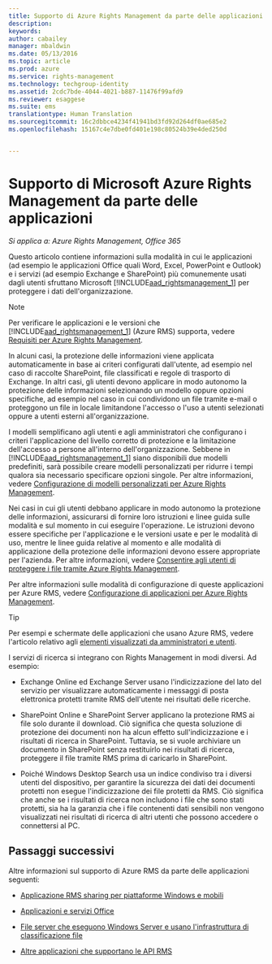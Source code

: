 ```yaml
---
title: Supporto di Azure Rights Management da parte delle applicazioni | Azure RMS
description: 
keywords: 
author: cabailey
manager: mbaldwin
ms.date: 05/13/2016
ms.topic: article
ms.prod: azure
ms.service: rights-management
ms.technology: techgroup-identity
ms.assetid: 2cdc7bde-4044-4021-b887-11476f99afd9
ms.reviewer: esaggese
ms.suite: ems
translationtype: Human Translation
ms.sourcegitcommit: 16c2dbbce4234f41941bd3fd92d264df0ae685e2
ms.openlocfilehash: 15167c4e7dbe0fd401e198c80524b39e4ded250d


---
```


# Supporto di Microsoft Azure Rights Management da parte delle applicazioni

*Si applica a: Azure Rights Management, Office 365*

Questo articolo contiene informazioni sulla modalità in cui le applicazioni (ad esempio le applicazioni Office quali Word, Excel, PowerPoint e Outlook) e i servizi (ad esempio Exchange e SharePoint) più comunemente usati dagli utenti sfruttano Microsoft [!INCLUDE[aad_rightsmanagement_1](../includes/aad_rightsmanagement_1_md.md)] per proteggere i dati dell'organizzazione. 
> [!NOTE]
> Per verificare le applicazioni e le versioni che [!INCLUDE[aad_rightsmanagement_1](../includes/aad_rightsmanagement_1_md.md)] (Azure RMS) supporta, vedere [Requisiti per Azure Rights Management](../get-started/requirements-azure-rms.md).

In alcuni casi, la protezione delle informazioni viene applicata automaticamente in base ai criteri configurati dall'utente, ad esempio nel caso di raccolte SharePoint, file classificati e regole di trasporto di Exchange. In altri casi, gli utenti devono applicare in modo autonomo la protezione delle informazioni selezionando un modello oppure opzioni specifiche, ad esempio nel caso in cui condividono un file tramite e-mail o proteggono un file in locale limitandone l'accesso o l'uso a utenti selezionati oppure a utenti esterni all'organizzazione.

I modelli semplificano agli utenti e agli amministratori che configurano i criteri l'applicazione del livello corretto di protezione e la limitazione dell'accesso a persone all'interno dell'organizzazione. Sebbene in [!INCLUDE[aad_rightsmanagement_1](../includes/aad_rightsmanagement_1_md.md)] siano disponibili due modelli predefiniti, sarà possibile creare modelli personalizzati per ridurre i tempi qualora sia necessario specificare opzioni singole. Per altre informazioni, vedere [Configurazione di modelli personalizzati per Azure Rights Management](../deploy-use/configure-custom-templates.md).

Nei casi in cui gli utenti debbano applicare in modo autonomo la protezione delle informazioni, assicurarsi di fornire loro istruzioni e linee guida sulle modalità e sul momento in cui eseguire l'operazione. Le istruzioni devono essere specifiche per l'applicazione e le versioni usate e per le modalità di uso, mentre le linee guida relative al momento e alle modalità di applicazione della protezione delle informazioni devono essere appropriate per l'azienda. Per altre informazioni, vedere [Consentire agli utenti di proteggere i file tramite Azure Rights Management](../deploy-use/help-users.md).

Per altre informazioni sulle modalità di configurazione di queste applicazioni per Azure RMS, vedere [Configurazione di applicazioni per Azure Rights Management](../deploy-use/configure-applications.md).

> [!TIP]
> Per esempi e schermate delle applicazioni che usano Azure RMS, vedere l'articolo relativo agli [elementi visualizzati da amministratori e utenti](what-admins-users-see.md).

I servizi di ricerca si integrano con Rights Management in modi diversi. Ad esempio: 

- Exchange Online ed Exchange Server usano l'indicizzazione del lato del servizio per visualizzare automaticamente i messaggi di posta elettronica protetti tramite RMS dell'utente nei risultati delle ricerche. 

- SharePoint Online e SharePoint Server applicano la protezione RMS ai file solo durante il download. Ciò significa che questa soluzione di protezione dei documenti non ha alcun effetto sull'indicizzazione e i risultati di ricerca in SharePoint. Tuttavia, se si vuole archiviare un documento in SharePoint senza restituirlo nei risultati di ricerca, proteggere il file tramite RMS prima di caricarlo in SharePoint.

- Poiché Windows Desktop Search usa un indice condiviso tra i diversi utenti del dispositivo, per garantire la sicurezza dei dati dei documenti protetti non esegue l'indicizzazione dei file protetti da RMS. Ciò significa che anche se i risultati di ricerca non includono i file che sono stati protetti, sia ha la garanzia che i file contenenti dati sensibili non vengono visualizzati nei risultati di ricerca di altri utenti che possono accedere o connettersi al PC. 



## Passaggi successivi

Altre informazioni sul supporto di Azure RMS da parte delle applicazioni seguenti:

-   [Applicazione RMS sharing per piattaforme Windows e mobili](sharing-app-support.md)

-   [Applicazioni e servizi Office](office-apps-services-support.md)

-   [File server che eseguono Windows Server e usano l'infrastruttura di classificazione file](file-server-support.md)

-   [Altre applicazioni che supportano le API RMS](api-support.md)




<!--HONumber=Jun16_HO4-->


